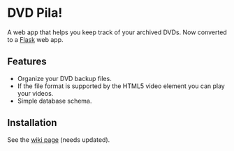 DVD Pila!
=======

A web app that helps you keep track of your archived DVDs.  Now converted to a [Flask](https://flask.palletsprojects.com/en/2.0.x/) web app.

## Features
 * Organize your DVD backup files.
 * If the file format is supported by the HTML5 video element you can play your videos.
 * Simple database schema.

## Installation

See the [wiki page](https://github.com/asommer70/dvdpila/wiki/Installation) (needs updated).
